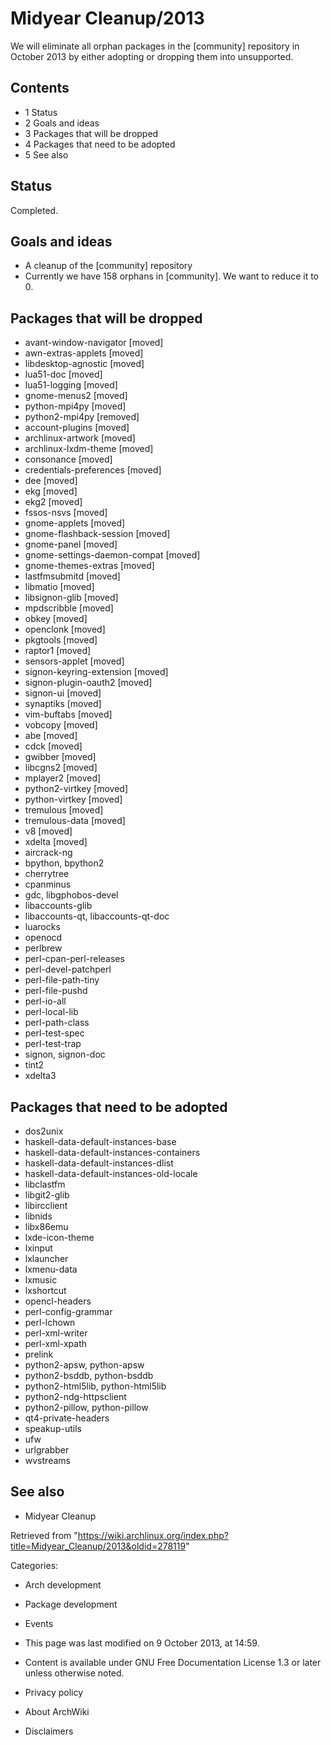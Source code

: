 Midyear Cleanup/2013
====================

We will eliminate all orphan packages in the [community] repository in
October 2013 by either adopting or dropping them into unsupported.

Contents
--------

-   1 Status
-   2 Goals and ideas
-   3 Packages that will be dropped
-   4 Packages that need to be adopted
-   5 See also

Status
------

Completed.

Goals and ideas
---------------

-   A cleanup of the [community] repository
-   Currently we have 158 orphans in [community]. We want to reduce it
    to 0.

Packages that will be dropped
-----------------------------

-   avant-window-navigator [moved]
-   awn-extras-applets [moved]
-   libdesktop-agnostic [moved]
-   lua51-doc [moved]
-   lua51-logging [moved]
-   gnome-menus2 [moved]
-   python-mpi4py [moved]
-   python2-mpi4py [removed]
-   account-plugins [moved]
-   archlinux-artwork [moved]
-   archlinux-lxdm-theme [moved]
-   consonance [moved]
-   credentials-preferences [moved]
-   dee [moved]
-   ekg [moved]
-   ekg2 [moved]
-   fssos-nsvs [moved]
-   gnome-applets [moved]
-   gnome-flashback-session [moved]
-   gnome-panel [moved]
-   gnome-settings-daemon-compat [moved]
-   gnome-themes-extras [moved]
-   lastfmsubmitd [moved]
-   libmatio [moved]
-   libsignon-glib [moved]
-   mpdscribble [moved]
-   obkey [moved]
-   openclonk [moved]
-   pkgtools [moved]
-   raptor1 [moved]
-   sensors-applet [moved]
-   signon-keyring-extension [moved]
-   signon-plugin-oauth2 [moved]
-   signon-ui [moved]
-   synaptiks [moved]
-   vim-buftabs [moved]
-   vobcopy [moved]
-   abe [moved]
-   cdck [moved]
-   gwibber [moved]
-   libcgns2 [moved]
-   mplayer2 [moved]
-   python2-virtkey [moved]
-   python-virtkey [moved]
-   tremulous [moved]
-   tremulous-data [moved]
-   v8 [moved]
-   xdelta [moved]
-   aircrack-ng
-   bpython, bpython2
-   cherrytree
-   cpanminus
-   gdc, libgphobos-devel
-   libaccounts-glib
-   libaccounts-qt, libaccounts-qt-doc
-   luarocks
-   openocd
-   perlbrew
-   perl-cpan-perl-releases
-   perl-devel-patchperl
-   perl-file-path-tiny
-   perl-file-pushd
-   perl-io-all
-   perl-local-lib
-   perl-path-class
-   perl-test-spec
-   perl-test-trap
-   signon, signon-doc
-   tint2
-   xdelta3

Packages that need to be adopted
--------------------------------

-   dos2unix
-   haskell-data-default-instances-base
-   haskell-data-default-instances-containers
-   haskell-data-default-instances-dlist
-   haskell-data-default-instances-old-locale
-   libclastfm
-   libgit2-glib
-   libircclient
-   libnids
-   libx86emu
-   lxde-icon-theme
-   lxinput
-   lxlauncher
-   lxmenu-data
-   lxmusic
-   lxshortcut
-   opencl-headers
-   perl-config-grammar
-   perl-lchown
-   perl-xml-writer
-   perl-xml-xpath
-   prelink
-   python2-apsw, python-apsw
-   python2-bsddb, python-bsddb
-   python2-html5lib, python-html5lib
-   python2-ndg-httpsclient
-   python2-pillow, python-pillow
-   qt4-private-headers
-   speakup-utils
-   ufw
-   urlgrabber
-   wvstreams

See also
--------

-   Midyear Cleanup

Retrieved from
"https://wiki.archlinux.org/index.php?title=Midyear_Cleanup/2013&oldid=278119"

Categories:

-   Arch development
-   Package development
-   Events

-   This page was last modified on 9 October 2013, at 14:59.
-   Content is available under GNU Free Documentation License 1.3 or
    later unless otherwise noted.
-   Privacy policy
-   About ArchWiki
-   Disclaimers
